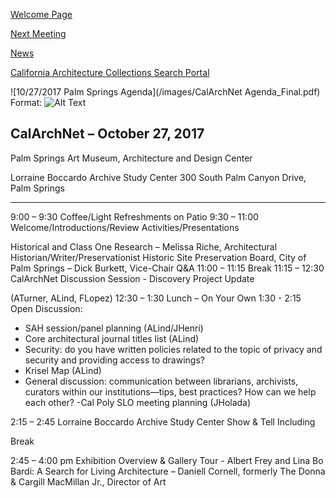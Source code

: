 [Welcome Page](https://aclind.github.io/CalArchNet)

[Next Meeting](https://aclind.github.io/CalArchNet/nextmeeting)

[News](https://aclind.github.io/CalArchNet/news)

[California Architecture Collections Search Portal](https://aclind.github.io/CalArchNet/portal)

![10/27/2017 Palm Springs Agenda](/images/CalArchNet Agenda_Final.pdf)
Format: ![Alt Text](url)

## CalArchNet – October 27, 2017

Palm Springs Art Museum, Architecture and Design Center

Lorraine Boccardo Archive Study Center
300 South Palm Canyon Drive, Palm Springs

****************************************************************************************************
9:00 – 9:30 Coffee/Light Refreshments on Patio
9:30 – 11:00 Welcome/Introductions/Review Activities/Presentations

Historical and Class One Research – Melissa Riche, Architectural
Historian/Writer/Preservationist
Historic Site Preservation Board, City of Palm Springs – Dick
Burkett, Vice-Chair
Q&A
11:00 – 11:15 Break
11:15 – 12:30 CalArchNet Discussion Session - Discovery Project Update

(ATurner, ALind, FLopez)
12:30 – 1:30 Lunch – On Your Own
1:30 - 2:15 Open Discussion:
- SAH session/panel planning (ALind/JHenri)
- Core architectural journal titles list (ALind)
- Security: do you have written policies related to the topic of privacy and security and
providing access to drawings?
- Krisel Map (ALind)
- General discussion: communication between librarians, archivists, curators within our
institutions—tips, best practices? How can we help each other?
-Cal Poly SLO meeting planning (JHolada)

2:15 – 2:45 Lorraine Boccardo Archive Study Center Show & Tell Including

Break

2:45 – 4:00 pm Exhibition Overview & Gallery Tour - Albert Frey and Lina Bo Bardi:
A Search for Living Architecture – Daniell Cornell, formerly The
Donna & Cargill MacMillan Jr., Director of Art

